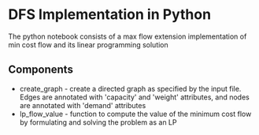 # DFS Implementation in Python

The python notebook consists of a max flow extension implementation of min cost flow and its linear programming solution

## Components

* create_graph - create a directed graph as specified by the input file. Edges are annotated with 'capacity' and 'weight' attributes, and nodes are annotated with 'demand' attributes
* lp_flow_value - function to compute the value of the minimum cost flow by formulating and solving the problem as an LP


